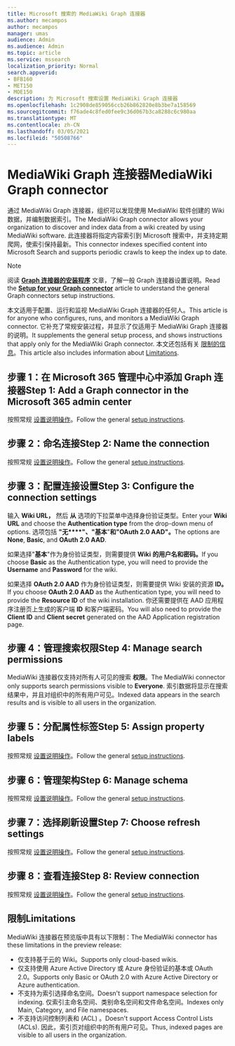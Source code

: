```yaml
---
title: Microsoft 搜索的 MediaWiki Graph 连接器
ms.author: mecampos
author: mecampos
manager: umas
audience: Admin
ms.audience: Admin
ms.topic: article
ms.service: mssearch
localization_priority: Normal
search.appverid:
- BFB160
- MET150
- MOE150
description: 为 Microsoft 搜索设置 MediaWiki Graph 连接器
ms.openlocfilehash: 1c2908de859056ccb26b862820e8b3be7a158569
ms.sourcegitcommit: f76ade4c8fed0fee9c36d067b3ca8288c6c980aa
ms.translationtype: MT
ms.contentlocale: zh-CN
ms.lasthandoff: 03/05/2021
ms.locfileid: "50508766"
---
```

<!---Previous ms.author: monaray --->

# <a name="mediawiki-graph-connector"></a><span data-ttu-id="ddfae-103">MediaWiki Graph 连接器</span><span class="sxs-lookup"><span data-stu-id="ddfae-103">MediaWiki Graph connector</span></span>

<span data-ttu-id="ddfae-104">通过 MediaWiki Graph 连接器，组织可以发现使用 MediaWiki 软件创建的 Wiki 数据，并编制数据索引。</span><span class="sxs-lookup"><span data-stu-id="ddfae-104">The MediaWiki Graph connector allows your organization to discover and index data from a wiki created by using MediaWiki software.</span></span> <span data-ttu-id="ddfae-105">此连接器将指定内容索引到 Microsoft 搜索中，并支持定期爬网，使索引保持最新。</span><span class="sxs-lookup"><span data-stu-id="ddfae-105">This connector indexes specified content into Microsoft Search and supports periodic crawls to keep the index up to date.</span></span>

> [!NOTE]
> <span data-ttu-id="ddfae-106">阅读 [**Graph 连接器的安装程序**](configure-connector.md) 文章，了解一般 Graph 连接器设置说明。</span><span class="sxs-lookup"><span data-stu-id="ddfae-106">Read the [**Setup for your Graph connector**](configure-connector.md) article to understand the general Graph connectors setup instructions.</span></span>

<span data-ttu-id="ddfae-107">本文适用于配置、运行和监视 MediaWiki Graph 连接器的任何人。</span><span class="sxs-lookup"><span data-stu-id="ddfae-107">This article is for anyone who configures, runs, and monitors a MediaWiki Graph connector.</span></span> <span data-ttu-id="ddfae-108">它补充了常规安装过程，并显示了仅适用于 MediaWiki Graph 连接器的说明。</span><span class="sxs-lookup"><span data-stu-id="ddfae-108">It supplements the general setup process, and shows instructions that apply only for the MediaWiki Graph connector.</span></span> <span data-ttu-id="ddfae-109">本文还包括有关 [限制的信息](#limitations)。</span><span class="sxs-lookup"><span data-stu-id="ddfae-109">This article also includes information about [Limitations](#limitations).</span></span>

<!---## Before you get started-->

<!---Insert "Before you get started" recommendations for this data source-->

## <a name="step-1-add-a-graph-connector-in-the-microsoft-365-admin-center"></a><span data-ttu-id="ddfae-110">步骤 1：在 Microsoft 365 管理中心中添加 Graph 连接器</span><span class="sxs-lookup"><span data-stu-id="ddfae-110">Step 1: Add a Graph connector in the Microsoft 365 admin center</span></span>

<span data-ttu-id="ddfae-111">按照常规 [设置说明操作](https://docs.microsoft.com/microsoftsearch/configure-connector)。</span><span class="sxs-lookup"><span data-stu-id="ddfae-111">Follow the general [setup instructions](https://docs.microsoft.com/microsoftsearch/configure-connector).</span></span>
<!---If the above phrase does not apply, delete it and insert specific details for your data source that are different from general setup instructions.-->

## <a name="step-2-name-the-connection"></a><span data-ttu-id="ddfae-112">步骤 2：命名连接</span><span class="sxs-lookup"><span data-stu-id="ddfae-112">Step 2: Name the connection</span></span>

<span data-ttu-id="ddfae-113">按照常规 [设置说明操作](https://docs.microsoft.com/microsoftsearch/configure-connector)。</span><span class="sxs-lookup"><span data-stu-id="ddfae-113">Follow the general [setup instructions](https://docs.microsoft.com/microsoftsearch/configure-connector).</span></span>
<!---If the above phrase does not apply, delete it and insert specific details for your data source that are different from general setup instructions.-->

## <a name="step-3-configure-the-connection-settings"></a><span data-ttu-id="ddfae-114">步骤 3：配置连接设置</span><span class="sxs-lookup"><span data-stu-id="ddfae-114">Step 3: Configure the connection settings</span></span>

<span data-ttu-id="ddfae-115">输入 **Wiki URL，** 然后 **从** 选项的下拉菜单中选择身份验证类型。</span><span class="sxs-lookup"><span data-stu-id="ddfae-115">Enter your **Wiki URL** and choose the **Authentication type** from the drop-down menu of options.</span></span> <span data-ttu-id="ddfae-116">选项包括 **"无\*\*\*\*"、"基本**"**和"OAuth 2.0 AAD"。**</span><span class="sxs-lookup"><span data-stu-id="ddfae-116">The options are **None**, **Basic**, and **OAuth 2.0 AAD**.</span></span>

<span data-ttu-id="ddfae-117">如果选择"**基本**"作为身份验证类型，则需要提供 **Wiki** **的用户名和密码。**</span><span class="sxs-lookup"><span data-stu-id="ddfae-117">If you choose **Basic** as the Authentication type, you will need to provide the **Username** and **Password** for the wiki.</span></span>

<span data-ttu-id="ddfae-118">如果选择 **OAuth 2.0 AAD** 作为身份验证类型，则需要提供 Wiki 安装的资源 **ID。**</span><span class="sxs-lookup"><span data-stu-id="ddfae-118">If you choose **OAuth 2.0 AAD** as the Authentication type, you will need to provide the **Resource ID** of the wiki installation.</span></span> <span data-ttu-id="ddfae-119">你还需要提供在 AAD 应用程序注册页上生成的客户端 **ID** 和客户端密码。</span><span class="sxs-lookup"><span data-stu-id="ddfae-119">You will also need to provide the **Client ID** and **Client secret** generated on the AAD Application registration page.</span></span>

## <a name="step-4-manage-search-permissions"></a><span data-ttu-id="ddfae-120">步骤 4：管理搜索权限</span><span class="sxs-lookup"><span data-stu-id="ddfae-120">Step 4: Manage search permissions</span></span>

<span data-ttu-id="ddfae-121">MediaWiki 连接器仅支持对所有人可见的搜索 **权限**。</span><span class="sxs-lookup"><span data-stu-id="ddfae-121">The MediaWiki connector only supports search permissions visible to **Everyone**.</span></span> <span data-ttu-id="ddfae-122">索引数据将显示在搜索结果中，并且对组织中的所有用户可见。</span><span class="sxs-lookup"><span data-stu-id="ddfae-122">Indexed data appears in the search results and is visible to all users in the organization.</span></span>

## <a name="step-5-assign-property-labels"></a><span data-ttu-id="ddfae-123">步骤 5：分配属性标签</span><span class="sxs-lookup"><span data-stu-id="ddfae-123">Step 5: Assign property labels</span></span>

<span data-ttu-id="ddfae-124">按照常规 [设置说明操作](https://docs.microsoft.com/microsoftsearch/configure-connector)。</span><span class="sxs-lookup"><span data-stu-id="ddfae-124">Follow the general [setup instructions](https://docs.microsoft.com/microsoftsearch/configure-connector).</span></span>
<!---If the above phrase does not apply, delete it and insert specific details for your data source that are different from general setup instructions.-->

## <a name="step-6-manage-schema"></a><span data-ttu-id="ddfae-125">步骤 6：管理架构</span><span class="sxs-lookup"><span data-stu-id="ddfae-125">Step 6: Manage schema</span></span>

<span data-ttu-id="ddfae-126">按照常规 [设置说明操作](https://docs.microsoft.com/microsoftsearch/configure-connector)。</span><span class="sxs-lookup"><span data-stu-id="ddfae-126">Follow the general [setup instructions](https://docs.microsoft.com/microsoftsearch/configure-connector).</span></span>
<!---If the above phrase does not apply, delete it and insert specific details for your data source that are different from general setup instructions.-->

## <a name="step-7-choose-refresh-settings"></a><span data-ttu-id="ddfae-127">步骤 7：选择刷新设置</span><span class="sxs-lookup"><span data-stu-id="ddfae-127">Step 7: Choose refresh settings</span></span>

<span data-ttu-id="ddfae-128">按照常规 [设置说明操作](https://docs.microsoft.com/microsoftsearch/configure-connector)。</span><span class="sxs-lookup"><span data-stu-id="ddfae-128">Follow the general [setup instructions](https://docs.microsoft.com/microsoftsearch/configure-connector).</span></span>
<!---If the above phrase does not apply, delete it and insert specific details for your data source that are different from general setup instructions.-->

## <a name="step-8-review-connection"></a><span data-ttu-id="ddfae-129">步骤 8：查看连接</span><span class="sxs-lookup"><span data-stu-id="ddfae-129">Step 8: Review connection</span></span>

<span data-ttu-id="ddfae-130">按照常规 [设置说明操作](https://docs.microsoft.com/microsoftsearch/configure-connector)。</span><span class="sxs-lookup"><span data-stu-id="ddfae-130">Follow the general [setup instructions](https://docs.microsoft.com/microsoftsearch/configure-connector).</span></span>
<!---If the above phrase does not apply, delete it and insert specific details for your data source that are different from general setup instructions.-->

<!---## Troubleshooting-->
<!---To be added-->

## <a name="limitations"></a><span data-ttu-id="ddfae-131">限制</span><span class="sxs-lookup"><span data-stu-id="ddfae-131">Limitations</span></span>

<span data-ttu-id="ddfae-132">MediaWiki 连接器在预览版中具有以下限制：</span><span class="sxs-lookup"><span data-stu-id="ddfae-132">The MediaWiki connector has these limitations in the preview release:</span></span>

* <span data-ttu-id="ddfae-133">仅支持基于云的 Wiki。</span><span class="sxs-lookup"><span data-stu-id="ddfae-133">Supports only cloud-based wikis.</span></span>
* <span data-ttu-id="ddfae-134">仅支持使用 Azure Active Directory 或 Azure 身份验证的基本或 OAuth 2.0。</span><span class="sxs-lookup"><span data-stu-id="ddfae-134">Supports only Basic or OAuth 2.0 with Azure Active Directory or Azure authentication.</span></span>
* <span data-ttu-id="ddfae-135">不支持为索引选择命名空间。</span><span class="sxs-lookup"><span data-stu-id="ddfae-135">Doesn't support namespace selection for indexing.</span></span> <span data-ttu-id="ddfae-136">仅索引主命名空间、类别命名空间和文件命名空间。</span><span class="sxs-lookup"><span data-stu-id="ddfae-136">Indexes only Main, Category, and File namespaces.</span></span>
* <span data-ttu-id="ddfae-137">不支持访问控制列表和 (ACL) 。</span><span class="sxs-lookup"><span data-stu-id="ddfae-137">Doesn't support Access Control Lists (ACLs).</span></span> <span data-ttu-id="ddfae-138">因此，索引页对组织中的所有用户可见。</span><span class="sxs-lookup"><span data-stu-id="ddfae-138">Thus, indexed pages are visible to all users in the organization.</span></span>

